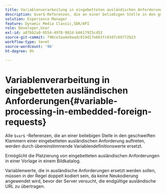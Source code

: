 ```yaml
---
title: Variablenverarbeitung in eingebetteten ausländischen Anforderungen
description: $var$-Referenzen, die an einer beliebigen Stelle in den geschweiften Klammern einer eingebetteten ausländischen Anforderung auftreten, werden durch übereinstimmende Variablendefinitionswerte ersetzt.
solution: Experience Manager
feature: Dynamic Media Classic,SDK/API
role: Developer,User
exl-id: a87bb2a0-0554-4978-982d-b6617925cd53
source-git-commit: 790ce3aa4e9aadc019d17e663fc93d7c69772b23
workflow-type: tm+mt
source-wordcount: '96'
ht-degree: 0%

---
```


# Variablenverarbeitung in eingebetteten ausländischen Anforderungen{#variable-processing-in-embedded-foreign-requests}

Alle `$var$` -Referenzen, die an einer beliebigen Stelle in den geschweiften Klammern einer eingebetteten ausländischen Anforderung auftreten, werden durch übereinstimmende Variablendefinitionswerte ersetzt.

Ermöglicht die Platzierung von eingebetteten ausländischen Anforderungen in einer Vorlage in einem Bildkatalog.

Variablenwerte, die in ausländische Anforderungen ersetzt werden sollen, müssen in der Regel doppelt kodiert sein, da keine Neukodierung angewendet wird, bevor der Server versucht, die endgültige ausländische URL zu übertragen.
